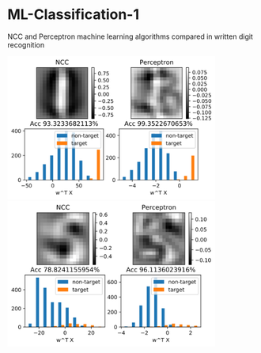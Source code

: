 # ML-Classification-1
NCC and Perceptron machine learning algorithms compared in written digit recognition

<img src="compare_digit_1.png" width="420" />  <img src="compare_digit_5.png" width="420" /> 

